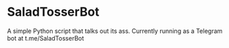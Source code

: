 # SaladTosserBot
A simple Python script that talks out its ass. Currently running as a Telegram bot at t.me/SaladTosserBot
